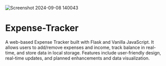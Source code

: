 ![Screenshot 2024-09-08 140043](https://github.com/user-attachments/assets/d42b0b62-12a2-4cfd-89ed-8f9bd24c72cc)
# Expense-Tracker
A web-based Expense Tracker built with Flask and Vanilla JavaScript. It allows users to add/remove expenses and income, track balance in real-time, and store data in local storage. Features include user-friendly design, real-time updates, and planned enhancements and data visualization.
